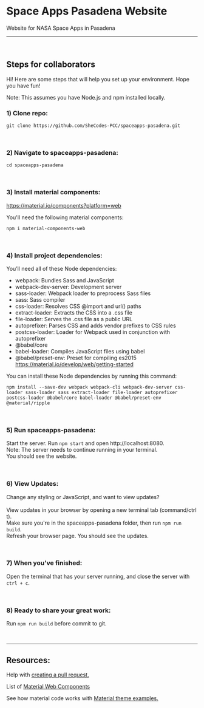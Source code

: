 # Space Apps Pasadena Website

Website for NASA Space Apps in Pasadena

---

<br>

## Steps for collaborators

Hi! Here are some steps that will help you set up your environment.
Hope you have fun!

Note: This assumes you have Node.js and npm installed locally.

### 1) Clone repo:

```
git clone https://github.com/SheCodes-PCC/spaceapps-pasadena.git
```

<br>

### 2) Navigate to spaceapps-pasadena:

```
cd spaceapps-pasadena
```

<br>

### 3) Install material components:

https://material.io/components?platform=web

You'll need the following material components:

```
npm i material-components-web
```

<br>

### 4) Install project dependencies:

You’ll need all of these Node dependencies:

- webpack: Bundles Sass and JavaScript
- webpack-dev-server: Development server
- sass-loader: Webpack loader to preprocess Sass files
- sass: Sass compiler
- css-loader: Resolves CSS @import and url() paths
- extract-loader: Extracts the CSS into a .css file
- file-loader: Serves the .css file as a public URL
- autoprefixer: Parses CSS and adds vendor prefixes to CSS rules
- postcss-loader: Loader for Webpack used in conjunction with autoprefixer
- @babel/core
- babel-loader: Compiles JavaScript files using babel
- @babel/preset-env: Preset for compiling es2015
  <br>
  https://material.io/develop/web/getting-started

You can install these Node dependencies by running this command:

```
npm install --save-dev webpack webpack-cli webpack-dev-server css-loader sass-loader sass extract-loader file-loader autoprefixer postcss-loader @babel/core babel-loader @babel/preset-env @material/ripple
```

<br>

### 5) Run spaceapps-pasadena:

Start the server. Run `npm start` and open http://localhost:8080.
<br>
Note: The server needs to continue running in your terminal.
<br>
You should see the website.

<br>

### 6) View Updates:

Change any styling or JavaScript, and want to view updates?
<br>
<br>
View updates in your browser by opening a new terminal tab (command/ctrl t).
<br>
Make sure you're in the spaceapps-pasadena folder, then run `npm run build`.
<br>
Refresh your browser page. You should see the updates.

<br>

### 7) When you've finished:

Open the terminal that has your server running, and close the server with `ctrl + c`.

<br>

### 8) Ready to share your great work:

Run `npm run build` before commit to git.

<br>

---

## Resources:

Help with <a href="https://docs.github.com/en/github/collaborating-with-pull-requests/proposing-changes-to-your-work-with-pull-requests/creating-a-pull-request" target="_blank">creating a pull request.</a>

List of <a href="https://material.io/components?platform=web" target="_blank">Material Web Components</a>

See how material code works with <a href="https://glitch.com/~material-theme-builder" target="_blank">Material theme examples.</a>
